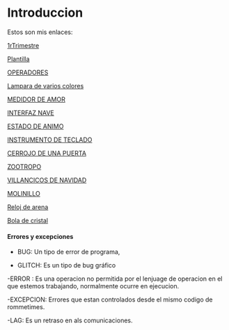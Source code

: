 
# Introduccion



Estos son mis enlaces:

[1rTrimestre](https://github.com/Ainhoa0512/1erTrimestre)

[Plantilla](https://github.com/Ainhoa0512/ARDUINO/blob/main/PLANTILLA.md)

[OPERADORES](https://github.com/Ainhoa0512/ARDUINO/blob/main/OPERADORES.md)

[Lampara de varios colores](https://github.com/Ainhoa0512/ARDUINO/blob/main/Lampara%20varios%20colores.md)

[MEDIDOR DE AMOR](https://github.com/Ainhoa0512/ARDUINO/blob/main/MEDIDOR%20DE%20AMOR.mdvhttps://github.com/Ainhoa0512/ARDUINO/blob/main/OPERADORES.md)

[INTERFAZ NAVE](https://github.com/Ainhoa0512/ARDUINO/blob/main/Interfaz%20de%20nave.md)

[ESTADO DE ANIMO](https://github.com/Ainhoa0512/ARDUINO/blob/main/estado%20de%20animo.md)

[INSTRUMENTO DE TECLADO](https://github.com/Ainhoa0512/ARDUINO/blob/main/Instrumento%20de%20teclado.md)

[CERROJO DE UNA PUERTA](https://github.com/Ainhoa0512/ARDUINO/blob/main/CERROJO%20DE%20UNA%20PUERTA.MD)

[ZOOTROPO](https://github.com/Ainhoa0512/ARDUINO/blob/main/zootropo.md)

[VILLANCICOS DE NAVIDAD](https://github.com/Ainhoa0512/ARDUINO/blob/main/villancicos%20de%20navidad.md)

[MOLINILLO](https://github.com/Ainhoa0512/ARDUINO/blob/main/molinillo.md)

[Reloj de arena](https://github.com/Ainhoa0512/ARDUINO/blob/main/Reloj%20de%20arena%20digital.MD)

[Bola de cristal](https://github.com/Ainhoa0512/ARDUINO/blob/main/Bola%20de%20Cristal.md)


 #### Errores y excepciones
 
- BUG: Un tipo de error de programa,

- GLITCH: Es un tipo de bug gráfico

-ERROR : Es una operacion no permitida por el lenjuage de operacion en el que estemos trabajando, normalmente ocurre en ejecucion.
 
-EXCEPCION: Errores que estan controlados desde el mismo codigo de rommetimes.

-LAG: Es un retraso en als comunicaciones.
 
